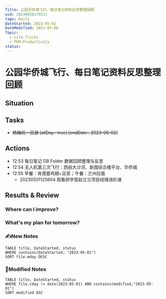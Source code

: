 ```yaml
---
Title: 公园华侨城飞行、每日笔记资料反思整理回顾
uid: 20230426170311
tags: Daily
DateStarted: 2023-05-01
DateModified: 2023-05-08
Topic:
  - Life-Tricks
  - PKM-Productivity
status:
---
```


# 公园华侨城飞行、每日笔记资料反思整理回顾

## Situation

## Tasks

- ~~杨梅坑一日游 [allDay:: true] [endDate:: 2023-05-02]~~

## Actions

- 12:53 每日笔记 DB Folder 数据回顾整理与反思
- 12:54 无人机第三次飞行：西丽大沙河、新围综合楼平台、华侨城
- 12:55 早餐：肯德基鸡翅+豆浆；午餐：兰州拉面
  - 20230501125604 观看研学营赵兰兰项目经理进阶课

## Results & Review

### Where can I improve?

### What's my plan for tomorrow?

### ✍️New Notes

```dataview
TABLE title, DateStarted, status
WHERE contains(DateStarted, "2023-05-01")
SORT file.mday DESC
```

### 📝Modified Notes

```dataview
TABLE title, DateStarted, status
WHERE file.cday != date(2023-05-01) AND contains(modified,"2023-05-01")
SORT modified ASC
```
